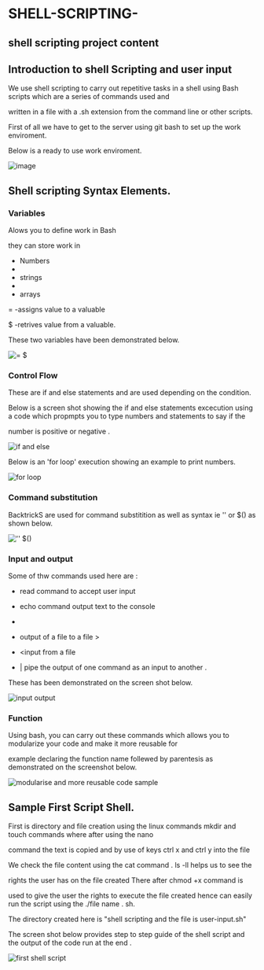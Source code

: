 # SHELL-SCRIPTING-
## shell scripting project content

## Introduction to shell Scripting and user input

We use shell scripting to carry out repetitive tasks in a shell using Bash scripts which are a series of commands used and 

written in a file with a .sh extension from the command line or other scripts.

 First of all we have to get to the server using git bash  to set up the work enviroment.

   Below is a ready to use work enviroment.

![image](https://github.com/NANA-2016/SHELL-SCRIPTING-/assets/141503408/d9a282e9-8bcf-40cb-b00c-d5374b9b7485)

## Shell scripting  Syntax Elements.

### Variables

 Alows you to define work in Bash

   they can store work in  
   
-  Numbers
-  
-  strings
-  
-  arrays
  
=  -assigns value to a valuable

$  -retrives value from a valuable.

  These two variables have been demonstrated below.

![=        $](https://github.com/NANA-2016/SHELL-SCRIPTING-/assets/141503408/395b8e7f-7e29-4415-b7be-962b7787e919)

### Control Flow

 These are if and else statements and are used depending on the condition.

 Below is a screen shot showing the if and else statements excecution using a code which propmpts you to type numbers and statements to say if the 
  
  number is positive or negative 
   .

 ![if and else](https://github.com/NANA-2016/SHELL-SCRIPTING-/assets/141503408/457411c7-91c4-4506-b0bb-26ba89e792c3)

  Below is an 'for loop' execution showing an example to print numbers.
  
![for loop](https://github.com/NANA-2016/SHELL-SCRIPTING-/assets/141503408/2a3910e5-223f-4e89-a0c4-3a5d739dfddf)

### Command substitution

BacktrickS are used for command substitition  as well as syntax ie '' or $() as shown below.

![''            $()](https://github.com/NANA-2016/SHELL-SCRIPTING-/assets/141503408/9454f92b-769c-4946-a653-be2cd7614138)

### Input and output

 Some of thw commands used here are :
 -  read command to accept user input

 -  echo command output text to the console
 -  
-  output of a file to a file >

-  <input from a file

-  | pipe the output of one command as an input to another .

These has been demonstrated on the screen shot below.

![input output](https://github.com/NANA-2016/SHELL-SCRIPTING-/assets/141503408/4716312c-0bf8-448b-b9bf-8f88ba917235)

### Function

Using bash, you can carry out these commands which allows you to modularize your code and make it more reusable for 

example declaring the function name follewed by parentesis as demonstrated on the screenshot below.

![modularise and more reusable code sample](https://github.com/NANA-2016/SHELL-SCRIPTING-/assets/141503408/cc4c0f09-072e-4e74-af84-c1f1404157f3)

## Sample First Script Shell.

First is directory and file creation using the linux commands mkdir and touch commands where after using the nano 
 
 command  the text is copied and by use of keys ctrl x and ctrl y  into the file
 
 We check the file content using the cat command . ls -ll helps us to see the 
 
 rights the user has on the file created There after chmod +x command is
 
 used to give the user the rights to execute the file created hence can easily run the script using the ./file name . sh.

  The directory created here is "shell scripting and the file is user-input.sh"

   The screen shot below provides step to step guide of the shell script and the output of the code run at the end .

   ![first shell script](https://github.com/NANA-2016/SHELL-SCRIPTING-/assets/141503408/7db23853-e210-4a6c-85eb-3615df9fd6f1)


   

   










 










